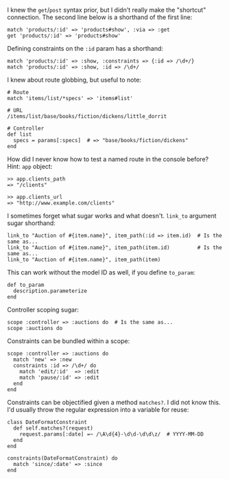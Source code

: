 I knew the `get`/`post` syntax prior, but I didn't really make the "shortcut" connection. The second line below is a shorthand of the first line:

    match 'products/:id' => 'products#show', :via => :get
    get 'products/:id' => 'products#show'
  
Defining constraints on the `:id` param has a shorthand:

    match 'products/:id' => :show, :constraints => {:id => /\d+/}
    match 'products/:id' => :show, :id => /\d+/
  
I knew about route globbing, but useful to note:

    # Route
    match 'items/list/*specs' => 'items#list'

    # URL
    /items/list/base/books/fiction/dickens/little_dorrit

    # Controller
    def list
      specs = params[:specs]  # => "base/books/fiction/dickens"
    end
  
How did I never know how to test a named route in the console before? Hint: `app` object:

    >> app.clients_path
    => "/clients"
  
    >> app.clients_url
    => "http://www.example.com/clients"
  
I sometimes forget what sugar works and what doesn't. `link_to` argument sugar shorthand:

    link_to "Auction of #{item.name}", item_path(:id => item.id)  # Is the same as...
    link_to "Auction of #{item.name}", item_path(item.id)         # Is the same as...
    link_to "Auction of #{item.name}", item_path(item)

This can work without the model ID as well, if you define `to_param`:

    def to_param
      description.parameterize
    end
  
Controller scoping sugar:

    scope :controller => :auctions do  # Is the same as...
    scope :auctions do
  
Constraints can be bundled within a scope:

    scope :controller => :auctions do
      match 'new' => :new
      constraints :id => /\d+/ do
        match 'edit/:id'  => :edit
        match 'pause/:id' => :edit
      end
    end
  
Constraints can be objectified given a method `matches?`. I did not know this. I'd usually throw the regular expression into a variable for reuse:

    class DateFormatConstraint
      def self.matches?(request)
        request.params[:date] =~ /\A\d{4}-\d\d-\d\d\z/  # YYYY-MM-DD
      end
    end

    constraints(DateFormatConstraint) do
      match 'since/:date' => :since
    end